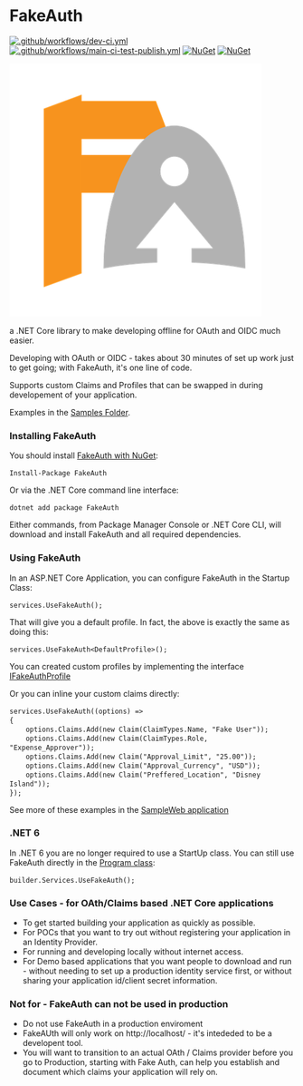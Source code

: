 # FakeAuth

[![.github/workflows/dev-ci.yml](https://github.com/calebjenkins/FakeAuth/actions/workflows/dev-ci.yml/badge.svg?branch=Develop)](https://github.com/calebjenkins/FakeAuth/actions/workflows/dev-ci.yml)
[![.github/workflows/main-ci-test-publish.yml](https://github.com/calebjenkins/FakeAuth/actions/workflows/main-ci-test-publish.yml/badge.svg?branch=main)](https://github.com/calebjenkins/FakeAuth/actions/workflows/main-ci-test-publish.yml)
[![NuGet](https://img.shields.io/nuget/dt/fakeauth.svg)](https://www.nuget.org/packages/fakeauth) 
[![NuGet](https://img.shields.io/nuget/vpre/fakeauth.svg)](https://www.nuget.org/packages/fakeauth)


![FakeAuth Logo](./assets/logo/FakeAuth_med.png "FakeAuth - for simple oAuth .NET 6 development")

a .NET Core library to make developing offline for OAuth and OIDC much easier. 

Developing with OAuth or OIDC - takes about 30 minutes of set up work just to get going; with FakeAuth, it's one line of code.  

Supports custom Claims and Profiles that can be swapped in during developement of your application. 

Examples in the [Samples Folder](https://github.com/calebjenkins/FakeAuth/tree/main/Samples).

### Installing FakeAuth

You should install [FakeAuth with NuGet](https://www.nuget.org/packages/FakeAuth):

    Install-Package FakeAuth
    
Or via the .NET Core command line interface:

    dotnet add package FakeAuth

Either commands, from Package Manager Console or .NET Core CLI, will download and install FakeAuth and all required dependencies.

### Using FakeAuth

In an ASP.NET Core Application, you can configure FakeAuth in the Startup Class:

    services.UseFakeAuth();

That will give you a default profile. In fact, the above is exactly the same as doing this:

    services.UseFakeAuth<DefaultProfile>();

You can created custom profiles by implementing the interface [IFakeAuthProfile](https://github.com/calebjenkins/FakeAuth/blob/main/src/FakeAuth/Profiles/IFakeAuthProfile.cs)

Or you can inline your custom claims directly:

    services.UseFakeAuth((options) =>
    {
		options.Claims.Add(new Claim(ClaimTypes.Name, "Fake User"));
		options.Claims.Add(new Claim(ClaimTypes.Role, "Expense_Approver"));
		options.Claims.Add(new Claim("Approval_Limit", "25.00"));
		options.Claims.Add(new Claim("Approval_Currency", "USD"));
		options.Claims.Add(new Claim("Preffered_Location", "Disney Island"));
	});

See more of these examples in the [SampleWeb application](https://github.com/calebjenkins/FakeAuth/tree/main/Samples/FakeAuth.SampleWeb)

### .NET 6

In .NET 6 you are no longer required to use a StartUp class. You can still use FakeAuth directly in the [Program class](https://github.com/calebjenkins/FakeAuth/blob/main/Samples/nuget.SampleWeb6.0/Program.cs):

    builder.Services.UseFakeAuth();

### Use Cases - for OAth/Claims based .NET Core applications

- To get started building your application as quickly as possible.
- For POCs that you want to try out without registering your application in an Identity Provider.
- For running and developing locally without internet access.
- For Demo based applications that you want people to download and run - without needing to set up a production identity service first, or without sharing your application id/client secret information. 

### Not for - FakeAuth can not be used in production
- Do not use FakeAuth in a production enviroment
- FakeAUth will only work on http://localhost/ - it's intededed to be a developent tool.
- You will want to transition to an actual OAth / Claims provider before you go to Production, starting with Fake Auth, can help you establish and document which claims your application will rely on. 



